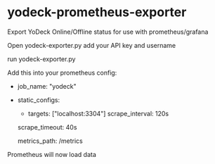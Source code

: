 # yodeck-prometheus-exporter
Export YoDeck Online/Offline status for use with prometheus/grafana


Open yodeck-exporter.py add your API key and username

run yodeck-exporter.py

Add this into your prometheus config:

  - job_name: "yodeck"
  - 
    static_configs:
    
      - targets: ["localhost:3304"]
    scrape_interval: 120s

    scrape_timeout: 40s
    
    metrics_path: /metrics
    

Prometheus will now load data
